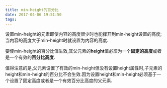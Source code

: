 ```yaml
---
title: min-height的百分比
date: 2017-04-06 19:51:50
tags:
---
```

设置min-height的元素即使内容的高度很少时也能撑开到min-height设置的高度;当内容的高度大于min-height时就设置为内容的高度.

要使min-height的百分比值生效,其父元素的**height**值必须为一个**固定的高度**或者是一个有效的**百分比高度**.

值得注意的是,父元素设置了有效的min-height但没有设置height属性时,子元素的height和min-height的百分比不会生效.因为设置height和min-height必须基于一个设置了固定高度或者是一个有效百分比高度的父元素.
